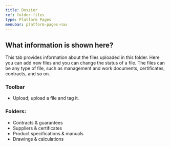 ```yaml
---
title: Dossier
ref: folder-files
type: Platform Pages
menubar: platform-pages-nav
---
```


## What information is shown here?
This tab provides information about the files uploaded in this folder. Here you can add new files and you can change the status of a file. The files can be any type of file, such as management and work documents, certificates, contracts, and so on.

### Toolbar
- Upload; upload a file and tag it.

### Folders:
- Contracts & guarantees
- Suppliers & certificates
- Product specifications & manuals
- Drawings & calculations
